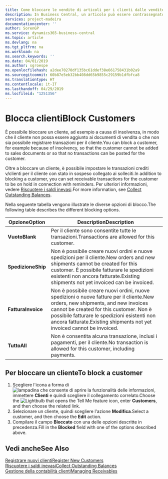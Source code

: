 ```yaml
---
title: Come bloccare le vendite di articoli per i clienti dalle vendite o dagli acquisti
description: In Business Central, un articolo può essere contrassegnato come bloccato per la vendita, per l'acquisto o per tutti gli scopi.
services: project-madeira
documentationcenter: ''
author: SorenGP
ms.service: dynamics365-business-central
ms.topic: article
ms.devlang: na
ms.tgt_pltfrm: na
ms.workload: na
ms.search.keywords: ''
ms.date: 04/01/2019
ms.author: sgroespe
ms.openlocfilehash: a2dee70270df135bc61ddef38e661758431b02a9
ms.sourcegitcommit: 60b87e5eb32bb408dd65b9855c29159b1dfbfca8
ms.translationtype: HT
ms.contentlocale: it-IT
ms.lasthandoff: 04/29/2019
ms.locfileid: "1251356"
---
```

# <a name="block-customers"></a><span data-ttu-id="fc644-103">Blocca clienti</span><span class="sxs-lookup"><span data-stu-id="fc644-103">Block Customers</span></span>
<span data-ttu-id="fc644-104">È possibile bloccare un cliente, ad esempio a causa di insolvenza, in modo che il cliente non possa essere aggiunto ai documenti di vendita o che non sia possibile registrare transazioni per il cliente.</span><span class="sxs-lookup"><span data-stu-id="fc644-104">You can block a customer, for example because of insolvency, so that the customer cannot be added to sales documents or so that no transactions can be posted for the customer.</span></span>

<span data-ttu-id="fc644-105">Oltre a bloccare un cliente, è possibile impostare le transazioni crediti v/clienti per il cliente con stato in sospeso collegato ai solleciti.</span><span class="sxs-lookup"><span data-stu-id="fc644-105">In addition to blocking a customer, you can set receivable transactions for the customer to be on hold in connection with reminders.</span></span> <span data-ttu-id="fc644-106">Per ulteriori informazioni, vedere [Riscuotere i saldi inevasi](receivables-collect-outstanding-balances.md).</span><span class="sxs-lookup"><span data-stu-id="fc644-106">For more information, see [Collect Outstanding Balances](receivables-collect-outstanding-balances.md).</span></span>   

<span data-ttu-id="fc644-107">Nella seguente tabella vengono illustrate le diverse opzioni di blocco.</span><span class="sxs-lookup"><span data-stu-id="fc644-107">The following table describes the different blocking options.</span></span>  

|<span data-ttu-id="fc644-108">Opzione</span><span class="sxs-lookup"><span data-stu-id="fc644-108">Option</span></span>|<span data-ttu-id="fc644-109">Description</span><span class="sxs-lookup"><span data-stu-id="fc644-109">Description</span></span>|  
|--------------------|------------|  
|<span data-ttu-id="fc644-110">**Vuoto**</span><span class="sxs-lookup"><span data-stu-id="fc644-110">**Blank**</span></span>|<span data-ttu-id="fc644-111">Per il cliente sono consentite tutte le transazioni.</span><span class="sxs-lookup"><span data-stu-id="fc644-111">Transactions are allowed for this customer.</span></span>|
|<span data-ttu-id="fc644-112">**Spedizione**</span><span class="sxs-lookup"><span data-stu-id="fc644-112">**Ship**</span></span>|<span data-ttu-id="fc644-113">Non è possibile creare nuovi ordini e nuove spedizioni per il cliente.</span><span class="sxs-lookup"><span data-stu-id="fc644-113">New orders and new shipments cannot be created for this customer.</span></span> <span data-ttu-id="fc644-114">È possibile fatturare le spedizioni esistenti non ancora fatturate.</span><span class="sxs-lookup"><span data-stu-id="fc644-114">Existing shipments not yet invoiced can be invoiced.</span></span>|  
|<span data-ttu-id="fc644-115">**Fattura**</span><span class="sxs-lookup"><span data-stu-id="fc644-115">**Invoice**</span></span>|<span data-ttu-id="fc644-116">Non è possibile creare nuovi ordini, nuove spedizioni o nuove fatture per il cliente.</span><span class="sxs-lookup"><span data-stu-id="fc644-116">New orders, new shipments, and new invoices cannot be created for this customer.</span></span> <span data-ttu-id="fc644-117">Non è possibile fatturare le spedizioni esistenti non ancora fatturate.</span><span class="sxs-lookup"><span data-stu-id="fc644-117">Existing shipments not yet invoiced cannot be invoiced.</span></span>|  
|<span data-ttu-id="fc644-118">**Tutto**</span><span class="sxs-lookup"><span data-stu-id="fc644-118">**All**</span></span>|<span data-ttu-id="fc644-119">Non è consentita alcuna transazione, inclusi i pagamenti, per il cliente.</span><span class="sxs-lookup"><span data-stu-id="fc644-119">No transaction is allowed for this customer, including payments.</span></span>|  

## <a name="to-block-a-customer"></a><span data-ttu-id="fc644-120">Per bloccare un cliente</span><span class="sxs-lookup"><span data-stu-id="fc644-120">To block a customer</span></span>  
1. <span data-ttu-id="fc644-121">Scegliere l'icona a forma di ![lampadina che consente di aprire la funzionalità delle informazioni](media/ui-search/search_small.png "Informazioni sull'operazione che si desidera eseguire"), immettere **Clienti** e quindi scegliere il collegamento correlato.</span><span class="sxs-lookup"><span data-stu-id="fc644-121">Choose the ![Lightbulb that opens the Tell Me feature](media/ui-search/search_small.png "Tell me what you want to do") icon, enter **Customers**, and then choose the related link.</span></span>
2. <span data-ttu-id="fc644-122">Selezionare un cliente, quindi scegliere l'azione **Modifica**.</span><span class="sxs-lookup"><span data-stu-id="fc644-122">Select a customer, and then choose the **Edit** action.</span></span>
3. <span data-ttu-id="fc644-123">Compilare il campo **Bloccato** con una delle opzioni descritte in precedenza.</span><span class="sxs-lookup"><span data-stu-id="fc644-123">Fill in the **Blocked** field with one of the options described above.</span></span>

## <a name="see-also"></a><span data-ttu-id="fc644-124">Vedi anche</span><span class="sxs-lookup"><span data-stu-id="fc644-124">See Also</span></span>  
[<span data-ttu-id="fc644-125">Registrare nuovi clienti</span><span class="sxs-lookup"><span data-stu-id="fc644-125">Register New Customers</span></span>](sales-how-register-new-customers.md)  
[<span data-ttu-id="fc644-126">Riscuotere i saldi inevasi</span><span class="sxs-lookup"><span data-stu-id="fc644-126">Collect Outstanding Balances</span></span>](receivables-collect-outstanding-balances.md)  
[<span data-ttu-id="fc644-127">Gestione della contabilità clienti</span><span class="sxs-lookup"><span data-stu-id="fc644-127">Managing Receivables</span></span>](receivables-manage-receivables.md)  
